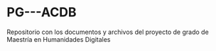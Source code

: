 # PG---ACDB
Repositorio con los documentos y archivos del proyecto de grado de Maestría en Humanidades Digitales
